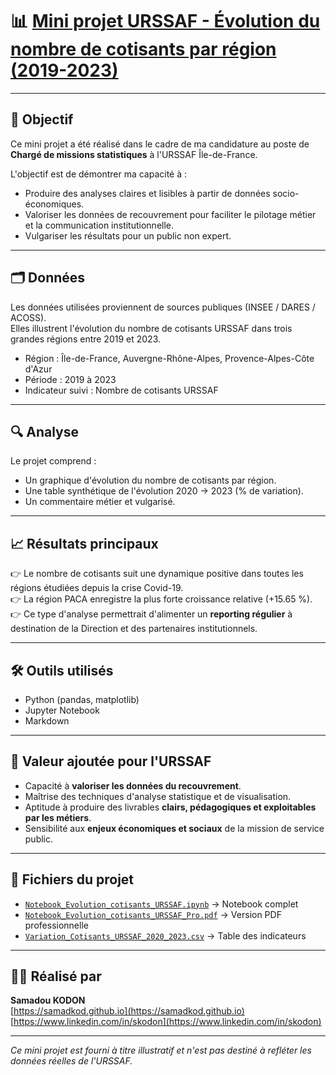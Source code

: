 # 📊 [Mini projet URSSAF - Évolution du nombre de cotisants par région (2019-2023)](https://github.com/Samadkod/Valorisation-des-donn-es-du-recouvrement-URSSAF/blob/main/Notebook_Evolution_cotisants_URSSAF.html)

---

## 🎯 Objectif

Ce mini projet a été réalisé dans le cadre de ma candidature au poste de **Chargé de missions statistiques** à l'URSSAF Île-de-France.

L'objectif est de démontrer ma capacité à :
- Produire des analyses claires et lisibles à partir de données socio-économiques.
- Valoriser les données de recouvrement pour faciliter le pilotage métier et la communication institutionnelle.
- Vulgariser les résultats pour un public non expert.

---

## 🗂️ Données

Les données utilisées proviennent de sources publiques (INSEE / DARES / ACOSS).  
Elles illustrent l'évolution du nombre de cotisants URSSAF dans trois grandes régions entre 2019 et 2023.

- Région : Île-de-France, Auvergne-Rhône-Alpes, Provence-Alpes-Côte d'Azur
- Période : 2019 à 2023
- Indicateur suivi : Nombre de cotisants URSSAF

---

## 🔍 Analyse

Le projet comprend :
- Un graphique d'évolution du nombre de cotisants par région.
- Une table synthétique de l'évolution 2020 → 2023 (% de variation).
- Un commentaire métier et vulgarisé.

---

## 📈 Résultats principaux

👉 Le nombre de cotisants suit une dynamique positive dans toutes les régions étudiées depuis la crise Covid-19.  
👉 La région PACA enregistre la plus forte croissance relative (+15.65 %).  
👉 Ce type d'analyse permettrait d'alimenter un **reporting régulier** à destination de la Direction et des partenaires institutionnels.

---

## 🛠️ Outils utilisés

- Python (pandas, matplotlib)
- Jupyter Notebook
- Markdown

---

## 🚀 Valeur ajoutée pour l'URSSAF

- Capacité à **valoriser les données du recouvrement**.
- Maîtrise des techniques d'analyse statistique et de visualisation.
- Aptitude à produire des livrables **clairs, pédagogiques et exploitables par les métiers**.
- Sensibilité aux **enjeux économiques et sociaux** de la mission de service public.

---

## 📄 Fichiers du projet

- [`Notebook_Evolution_cotisants_URSSAF.ipynb`](https://github.com/Samadkod/Valorisation-des-donn-es-du-recouvrement-URSSAF/tree/main/Mini-Projet-Urssaf/Notebook_Evolution_cotisants_URSSAF.ipynb) → Notebook complet
- [`Notebook_Evolution_cotisants_URSSAF_Pro.pdf`](https://github.com/Samadkod/Valorisation-des-donn-es-du-recouvrement-URSSAF/tree/main/Mini-Projet-Urssaf/Notebook_Evolution_cotisants_URSSAF_Pro.pdf) → Version PDF professionnelle
- [`Variation_Cotisants_URSSAF_2020_2023.csv`](https://github.com/Samadkod/Valorisation-des-donn-es-du-recouvrement-URSSAF/tree/main/Mini-Projet-Urssaf/Variation_Cotisants_URSSAF_2020_2023.csv) → Table des indicateurs

---

## 🧑‍💻 Réalisé par

**Samadou KODON**  
[https://samadkod.github.io](https://samadkod.github.io)  
[https://www.linkedin.com/in/skodon](https://www.linkedin.com/in/skodon)

---

*Ce mini projet est fourni à titre illustratif et n'est pas destiné à refléter les données réelles de l'URSSAF.*
